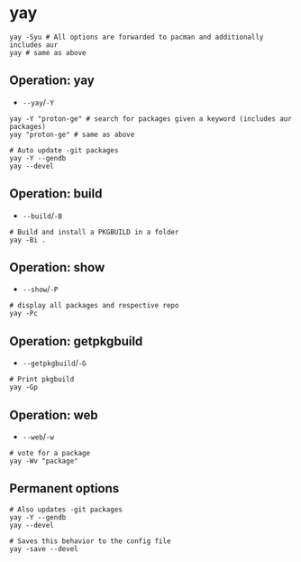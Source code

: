 # yay

```shell
yay -Syu # All options are forwarded to pacman and additionally includes aur
yay # same as above
```

## Operation: yay

- `--yay`/`-Y`

```shell
yay -Y "proton-ge" # search for packages given a keyword (includes aur packages)
yay "proton-ge" # same as above

# Auto update -git packages
yay -Y --gendb
yay --devel
```

## Operation: build

- `--build`/`-B`

```shell
# Build and install a PKGBUILD in a folder
yay -Bi .
```

## Operation: show

- `--show`/`-P`

```shell
# display all packages and respective repo
yay -Pc
```

## Operation: getpkgbuild

- `--getpkgbuild`/`-G`

```shell
# Print pkgbuild
yay -Gp
```

## Operation: web

- `--web`/`-w`

```shell
# vote for a package
yay -Wv "package"
```

## Permanent options

```shell
# Also updates -git packages
yay -Y --gendb
yay --devel

# Saves this behavior to the config file
yay -save --devel
```
